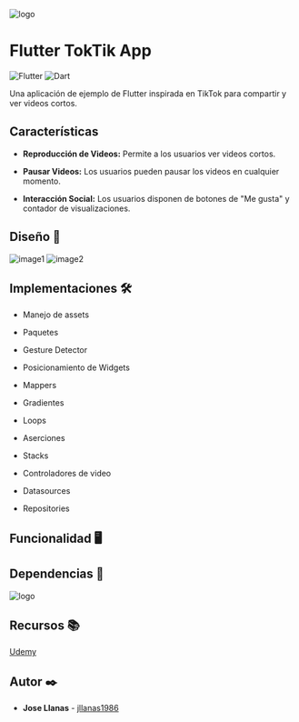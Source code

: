 ![logo](./assets/images/logo.jpeg)
# Flutter TokTik App

![Flutter](https://img.shields.io/badge/Flutter--b)
![Dart](https://img.shields.io/badge/Dart--d)

Una aplicación de ejemplo de Flutter inspirada en TikTok para compartir y ver videos cortos.


## Características

- **Reproducción de Videos:** Permite a los usuarios ver videos cortos.

- **Pausar Videos:** Los usuarios pueden pausar los videos en cualquier momento.

- **Interacción Social:** Los usuarios disponen de botones de "Me gusta" y contador de visualizaciones.


## Diseño 📱

![image1](./assets/images/image1.png)
![image2](./assets/images/image2.png)

## Implementaciones 🛠️

* Manejo de assets

* Paquetes

* Gesture Detector

* Posicionamiento de Widgets

* Mappers

* Gradientes

* Loops

* Aserciones

* Stacks

* Controladores de video

* Datasources

* Repositories

## Funcionalidad 🖥️

## Dependencias 📜

![logo](./assets/images/dependencias.png)
## Recursos 📚

[Udemy](https://www.udemy.com/)

## Autor ✒️

- **Jose Llanas** - [jllanas1986](https://github.com/jllanas1986)

